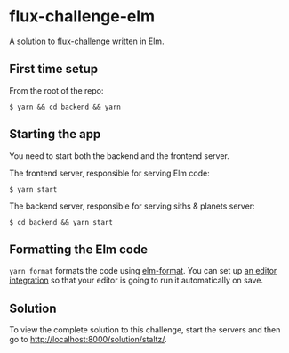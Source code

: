 # flux-challenge-elm

A solution to [flux-challenge](https://github.com/staltz/flux-challenge) written in Elm.

## First time setup

From the root of the repo:

```
$ yarn && cd backend && yarn
```

## Starting the app

You need to start both the backend and the frontend server.

The frontend server, responsible for serving Elm code:

```
$ yarn start
```

The backend server, responsible for serving siths & planets server:

```
$ cd backend && yarn start
```

## Formatting the Elm code

`yarn format` formats the code using [elm-format](https://github.com/avh4/elm-format). You can set
up [an editor integration](https://github.com/avh4/elm-format#editor-integration) so that your
editor is going to run it automatically on save.

## Solution

To view the complete solution to this challenge, start the servers and then go to
[http://localhost:8000/solution/staltz/](http://localhost:8000/solution/staltz/).
